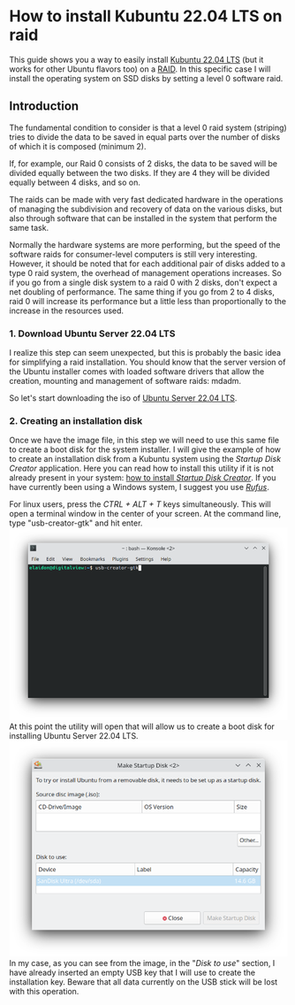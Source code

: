 # How to install Kubuntu 22.04 LTS on raid
This guide shows you a way to easily install [Kubuntu 22.04 LTS](https://kubuntu.org/getkubuntu/ "Kubuntu 22.04 LTS") (but it works for other Ubuntu flavors too) on a [RAID](https://en.wikipedia.org/wiki/RAID "RAID"). In this specific case I will install the operating system on SSD disks by setting a level 0 software raid.

## Introduction
The fundamental condition to consider is that a level 0 raid system (striping) tries to divide the data to be saved in equal parts over the number of disks of which it is composed (minimum 2).

If, for example, our Raid 0 consists of 2 disks, the data to be saved will be divided equally between the two disks. If they are 4 they will be divided equally between 4 disks, and so on.

The raids can be made with very fast dedicated hardware in the operations of managing the subdivision and recovery of data on the various disks, but also through software that can be installed in the system that perform the same task.

Normally the hardware systems are more performing, but the speed of the software raids for consumer-level computers is still very interesting. However, it should be noted that for each additional pair of disks added to a type 0 raid system, the overhead of management operations increases. So if you go from a single disk system to a raid 0 with 2 disks, don't expect a net doubling of performance. The same thing if you go from 2 to 4 disks, raid 0 will increase its performance but a little less than proportionally to the increase in the resources used.

### 1. Download Ubuntu Server 22.04 LTS
I realize this step can seem unexpected, but this is probably the basic idea for simplifying a raid installation. You should know that the server version of the Ubuntu installer comes with loaded software drivers that allow the creation, mounting and management of software raids: mdadm.

So let's start downloading the iso of [Ubuntu Server 22.04 LTS](https://cdimage.ubuntu.com/ubuntu-server/daily-live/current/jammy-live-server-amd64.iso "Ubuntu Server 22.04 LTS").

### 2. Creating an installation disk
Once we have the image file, in this step we will need to use this same file to create a boot disk for the system installer. I will give the example of how to create an installation disk from a Kubuntu system using the *Startup Disk Creator* application. Here you can read how to install this utility if it is not already present in your system: [how to install *Startup Disk Creator*](https://www.how2shout.com/linux/create-live-bootable-usb-using-ubuntu-20-04s-startup-disk-creator/ "how to install *Startup Disk Creator*").
If you have currently been using a Windows system, I suggest you use [*Rufus*](https://rufus.ie/en/ "*Rufus*").

For linux users, press the *CTRL + ALT + T* keys simultaneously. This will open a terminal window in the center of your screen. At the command line, type "usb-creator-gtk" and hit enter.
<img src="https://raw.githubusercontent.com/lorenzostefanopiscioli/install-kubuntu-on-raid-disk/main/guide-images/ubuntu-terminal-run-usb-creator-gtk.png"></br>At this point the utility will open that will allow us to create a boot disk for installing Ubuntu Server 22.04 LTS.
<img src="https://raw.githubusercontent.com/lorenzostefanopiscioli/install-kubuntu-on-raid-disk/main/guide-images/usb-creator-gtk.png"></br>
In my case, as you can see from the image, in the "*Disk to use*" section, I have already inserted an empty USB key that I will use to create the installation key. Beware that all data currently on the USB stick will be lost with this operation.

